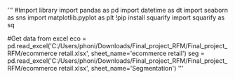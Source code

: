 '''
#Import library 
import pandas as pd
import datetime as dt
import seaborn as sns
import matplotlib.pyplot as plt
!pip install squarify
import squarify as sq

#Get data from excel
eco = pd.read_excel('C:/Users/phoni/Downloads/Final_project_RFM/Final_project_RFM/ecommerce retail.xlsx', sheet_name='ecommerce retail')
seg = pd.read_excel('C:/Users/phoni/Downloads/Final_project_RFM/Final_project_RFM/ecommerce retail.xlsx', sheet_name='Segmentation')
'''
